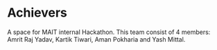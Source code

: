 # Achievers
A space for MAIT internal Hackathon. This team consist of 4 members: Amrit Raj Yadav, Kartik Tiwari, Aman Pokharia and Yash Mittal.
